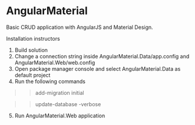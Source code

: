 # AngularMaterial

Basic CRUD application with AngularJS and Material Design.

Installation instructors

1. Build solution
2. Change a connection string inside AngularMaterial.Data/app.config and AngularMaterial.Web/web.config
3. Open package manager console and select AngularMaterial.Data as default project
4. Run the following commands
  >> add-migration initial

  >> update-database -verbose

5. Run AngularMaterial.Web application
